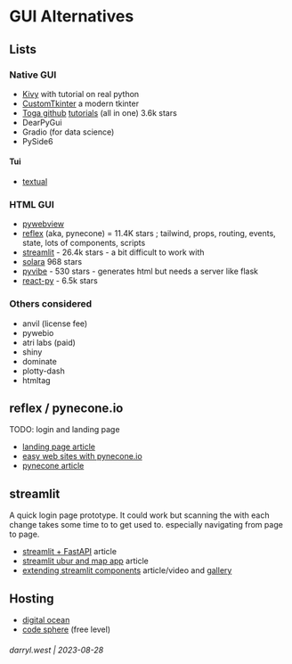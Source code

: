 # GUI Alternatives

## Lists

### Native GUI

* [Kivy](https://kivy.org/doc/stable/gettingstarted/intro.html) with tutorial on real python
* [CustomTkinter](https://customtkinter.tomschimansky.com/) a modern tkinter
* [Toga github](https://github.com/beeware/toga) [tutorials](https://toga.readthedocs.io/en/stable/) (all in one) 3.6k stars
* DearPyGui
* Gradio (for data science)
* PySide6

#### Tui

* [textual](https://textual.textualize.io/)

### HTML GUI

* [pywebview](https://pywebview.flowrl.com/)
* [reflex](https://reflex.dev/) (aka, pynecone) = 11.4K stars ; tailwind, props, routing, events, state, lots of components, scripts
* [streamlit](https://streamlit.io) - 26.4k stars - a bit difficult to work with
* [solara](https://solara.dev/) 968 stars
* [pyvibe](https://www.pyvibe.com/) - 530 stars - generates html but needs a server like flask
* [react-py](https://reactpy.dev/) - 6.5k stars

### Others considered

* anvil (license fee)
* pywebio 
* atri labs (paid)
* shiny
* dominate
* plotty-dash
* htmltag

## reflex / pynecone.io

TODO: login and landing page

* [landing page article](https://medium.com/codesphere-cloud/building-landing-pages-in-vanilla-python-with-pynecone-in-codesphere-51acf8d630b4)
* [easy web sites with pynecone.io](https://medium.com/codingthesmartway-com-blog/building-web-apps-with-python-has-never-been-easier-get-started-with-pynecone-a9f60c1532c)
* [pynecone article](https://medium.com/python-in-plain-english/pondering-pythons-pynecone-41721ac067aa)

## streamlit

A quick login page prototype.  It could work but scanning the with each change takes some time to to get used to.  especially navigating from page to page.

* [streamlit + FastAPI](https://medium.com/codex/streamlit-fastapi-%EF%B8%8F-the-ingredients-you-need-for-your-next-data-science-recipe-ffbeb5f76a92) article
* [streamlit ubur and map app](https://medium.com/towards-data-science/streamlit-101-an-in-depth-introduction-fc8aad9492f2) article
* [extending streamlit components](https://medium.com/streamlit/introducing-streamlit-components-d73f2092ae30) article/video and [gallery](https://streamlit.io/components)

## Hosting

* [digital ocean](https://www.digitalocean.com/)
* [code sphere](https://codesphere.com/) (free level)


###### darryl.west | 2023-08-28
